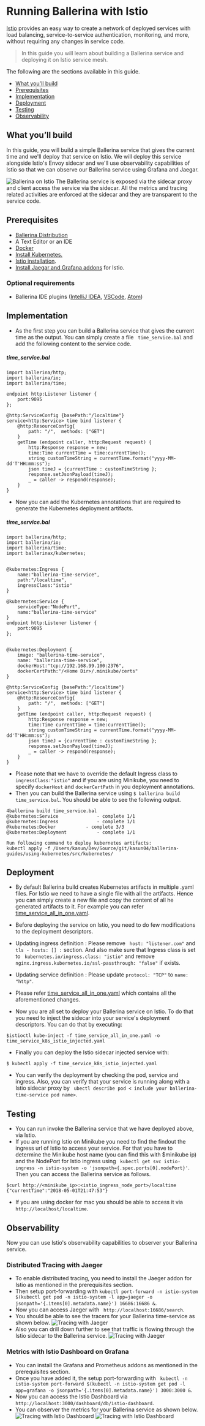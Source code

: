 
# Running Ballerina with Istio 
[Istio](https://istio.io/) provides an easy way to create a network of deployed services with load balancing, service-to-service authentication, monitoring, and more, without requiring any changes in service code. 

> In this guide you will learn about building a Ballerina service and deploying it on Istio service mesh.  

The following are the sections available in this guide.

- [What you'll build](#what-youll-build)
- [Prerequisites](#prerequisites)
- [Implementation](#implementation)
- [Deployment](#deployment)
- [Testing](#testing)
- [Observability](#observability)

## What you’ll build 
In this guide, you will build a simple Ballerina service that gives the current time and we'll deploy that service on Istio. 
We will deploy this service alongside Istio's Envoy sidecar and we'll use observability capabilities of Istio so that we can observe our Ballerina service using Grafana and Jaegar. 

![Ballerina on Istio](images/Ballerina_with_Istio.png "Ballerina on Istio")
The Ballerina service is exposed via the sidecar proxy and client access the service via the sidecar. All the metrics and tracing related activities are enforced at the sidecar and they are transparent to the service code.

## Prerequisites
 
- [Ballerina Distribution](https://ballerina.io/learn/getting-started/)
- A Text Editor or an IDE 
- [Docker](https://docs.docker.com/engine/installation/)
- [Install Kubernetes.](https://kubernetes.io/docs/setup/)  
- [Istio installation](https://istio.io/docs/setup/kubernetes/quick-start.html). 
- [Install Jaegar and Grafana addons](https://istio.io/docs/tasks/telemetry/distributed-tracing.html) for Istio. 


### Optional requirements
- Ballerina IDE plugins ([IntelliJ IDEA](https://plugins.jetbrains.com/plugin/9520-ballerina), [VSCode](https://marketplace.visualstudio.com/items?itemName=WSO2.Ballerina), [Atom](https://atom.io/packages/language-ballerina))

## Implementation

- As the first step you can build a Ballerina service that gives the current time as the output. You can simply create a file `` time_service.bal`` and add the 
following content to the service code.

##### time_service.bal
```ballerina
import ballerina/http;
import ballerina/io;
import ballerina/time;

endpoint http:Listener listener {
    port:9095
};

@http:ServiceConfig {basePath:"/localtime"}
service<http:Service> time bind listener {
    @http:ResourceConfig{
        path: "/",  methods: ["GET"]
    }
    getTime (endpoint caller, http:Request request) {
        http:Response response = new;
        time:Time currentTime = time:currentTime();
        string customTimeString = currentTime.format("yyyy-MM-dd'T'HH:mm:ss");
        json timeJ = {currentTime : customTimeString };
        response.setJsonPayload(timeJ);
        _ = caller -> respond(response);
    }
}
```

- Now you can add the Kubernetes annotations that are required to generate the Kubernetes deployment artifacts. 

##### time_service.bal
```ballerina
import ballerina/http;
import ballerina/io;
import ballerina/time;
import ballerinax/kubernetes;


@kubernetes:Ingress {
    name:"ballerina-time-service",
    path:"/localtime",
    ingressClass:"istio"
}

@kubernetes:Service {
    serviceType:"NodePort",
    name:"ballerina-time-service"
}
endpoint http:Listener listener {
    port:9095
};


@kubernetes:Deployment {
    image: "ballerina-time-service",
    name: "ballerina-time-service",
    dockerHost:"tcp://192.168.99.100:2376",
    dockerCertPath:"/<Home Dir>/.minikube/certs"
}

@http:ServiceConfig {basePath:"/localtime"}
service<http:Service> time bind listener {
    @http:ResourceConfig{
        path: "/",  methods: ["GET"]
    }
    getTime (endpoint caller, http:Request request) {
        http:Response response = new;
        time:Time currentTime = time:currentTime();
        string customTimeString = currentTime.format("yyyy-MM-dd'T'HH:mm:ss");
        json timeJ = {currentTime : customTimeString };
        response.setJsonPayload(timeJ);
        _ = caller -> respond(response);
    }
}
```

- Please note that we have to override the default Ingress class to `` ingressClass:"istio"`` and if you are using Minikube, you need to specify ``dockerHost``  and ``dockerCertPath`` in you 
deployment annotations.
- Then you can build the Ballerina service using ``$ ballerina build time_service.bal``. You should be able to see the following output. 


```` 
4ballerina build time_service.bal
@kubernetes:Service 			 - complete 1/1
@kubernetes:Ingress 			 - complete 1/1
@kubernetes:Docker 			 - complete 3/3
@kubernetes:Deployment 			 - complete 1/1

Run following command to deploy kubernetes artifacts:
kubectl apply -f /Users/kasun/Dev/Source/git/kasun04/ballerina-guides/using-kubernetes/src/kubernetes/
````
    
## Deployment                                                                                                                                    
- By default Ballerina build creates Kubernetes artifacts in multiple .yaml files. For Istio we need to have a single file with all the artifacts. 
Hence you can simply create a new file and copy the content of all he generated artifacts to it. For example you can refer [time_service_all_in_one.yaml](./kubernetes/time_service_all_in_one.yaml). 
- Before deploying the service on Istio, you need to do few modifications to the deployment descriptors. 
- Updating ingress definition : Please remove `` host: "listener.com"`` and ``tls - hosts: [] :`` section. 
And also make sure that Ingress class is set to `` kubernetes.io/ingress.class: "istio"`` and remove ``nginx.ingress.kubernetes.io/ssl-passthrough: "false"`` if exists. 
- Updating service definition : Please update ``protocol: "TCP"`` to ``name: "http"``. 
- Please refer [time_service_all_in_one.yaml](./kubernetes/time_service_all_in_one.yaml) which contains all the aforementioned changes. 

- Now you are all set to deploy your Ballerina service on Istio. To do that you need to inject the sidecar into your service's deployment descriptors. You can do that by executing: 

``` 
$istioctl kube-inject -f time_service_all_in_one.yaml -o time_service_k8s_istio_injected.yaml
```
- Finally you can deploy the Istio sidecar injected service with: 
``` 
$ kubectl apply -f time_service_k8s_istio_injected.yaml 
```

- You can verify the deployment by checking the pod, service and ingress. Also, you can verify that your service is running along with a Istio sidecar proxy by `` ubectl describe pod < include your ballerina-time-service pod name>``. 

## Testing 


- You can run invoke the Ballerina service that we have deployed above, via Istio. 
- If you are running Istio on Minikube you need to find the findout the ingress url of Istio to access your service. 
For that you have to determine the Minikube host name (you can find this with $minikube ip) and the NodePort for Istio ingress using `` kubectl get svc istio-ingress -n istio-system -o 'jsonpath={.spec.ports[0].nodePort}'``. 
Then you can access the Ballerina service as follows. 

``` 
$curl http://<minikube_ip>:<istio_ingress_node_port>/localtime
{"currentTime":"2018-05-01T21:47:53"}
``` 

- If you are using docker for mac you should be able to access it via ``http://localhost/localtime``. 


## Observability 
Now you can use Istio's observability capabilities to observer your Ballerina service. 

### Distributed Tracing with Jaeger 
- To enable distributed tracing, you need to install the Jaeger addon for Istio as mentioned in the prerequisites section. 
- Then setup port-forwarding with `` kubectl port-forward -n istio-system $(kubectl get pod -n istio-system -l app=jaeger -o jsonpath='{.items[0].metadata.name}') 16686:16686 &
``. 
- Now you can access Jaeger with `` http://localhost:16686/search``. 
- You should be able to see the tracers for your Ballerina time-service as shown below. 
![Tracing with Jaeger](images/jaeger1.png "Jaeger Tracing 1")
- Also you can drill down further to see that traffic is flowing through the Istio sidecar to the Ballerina service. 
![Tracing with Jaeger](images/jaeger2.png "Jaeger Tracing 2")


### Metrics with Istio Dashboard on Grafana  
- You can install the Grafana and Prometheus addons as mentioned in the prerequisites section. 
- Once you have added it, the setup port-forwarding with `` kubectl -n istio-system port-forward $(kubectl -n istio-system get pod -l app=grafana -o jsonpath='{.items[0].metadata.name}') 3000:3000 &``. 
- Now you can access the Istio Dashboard via `` http://localhost:3000/dashboard/db/istio-dashboard``. 
- You can observer the metrics for your Ballerina service as shown below. 
![Tracing with Istio Dashboard](images/istio-graf1.png "Tracing with Istio Dashboard")
![Tracing with Istio Dashboard](images/istio-graf2.png "Tracing with Istio Dashboard")

